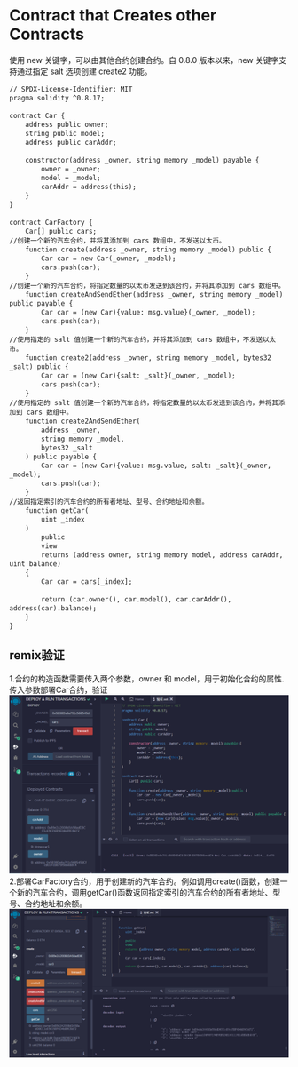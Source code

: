 # Contract that Creates other Contracts
使用 new 关键字，可以由其他合约创建合约。自 0.8.0 版本以来，new 关键字支持通过指定 salt 选项创建 create2 功能。

```solidity
// SPDX-License-Identifier: MIT
pragma solidity ^0.8.17;

contract Car {
    address public owner;
    string public model;
    address public carAddr;

    constructor(address _owner, string memory _model) payable {
        owner = _owner;
        model = _model;
        carAddr = address(this);
    }
}

contract CarFactory {
    Car[] public cars;
//创建一个新的汽车合约，并将其添加到 cars 数组中，不发送以太币。
    function create(address _owner, string memory _model) public {
        Car car = new Car(_owner, _model);
        cars.push(car);
    }
//创建一个新的汽车合约，将指定数量的以太币发送到该合约，并将其添加到 cars 数组中。
    function createAndSendEther(address _owner, string memory _model) public payable {
        Car car = (new Car){value: msg.value}(_owner, _model);
        cars.push(car);
    }
//使用指定的 salt 值创建一个新的汽车合约，并将其添加到 cars 数组中，不发送以太币。
    function create2(address _owner, string memory _model, bytes32 _salt) public {
        Car car = (new Car){salt: _salt}(_owner, _model);
        cars.push(car);
    }
//使用指定的 salt 值创建一个新的汽车合约，将指定数量的以太币发送到该合约，并将其添加到 cars 数组中。
    function create2AndSendEther(
        address _owner,
        string memory _model,
        bytes32 _salt
    ) public payable {
        Car car = (new Car){value: msg.value, salt: _salt}(_owner, _model);
        cars.push(car);
    }
//返回指定索引的汽车合约的所有者地址、型号、合约地址和余额。
    function getCar(
        uint _index
    )
        public
        view
        returns (address owner, string memory model, address carAddr, uint balance)
    {
        Car car = cars[_index];

        return (car.owner(), car.model(), car.carAddr(), address(car).balance);
    }
}
```


## remix验证
1.合约的构造函数需要传入两个参数，owner 和 model，用于初始化合约的属性.传入参数部署Car合约，验证
![35-1.png](img/35-1.png)
2.部署CarFactory合约，用于创建新的汽车合约。例如调用create()函数，创建一个新的汽车合约，调用getCar()函数返回指定索引的汽车合约的所有者地址、型号、合约地址和余额。
![35-2.png](img/35-2.png)
